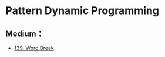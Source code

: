 # Pattern Dynamic Programming

## Medium：

* [139. Word Break](https://leetcode.com/problems/word-break/)



